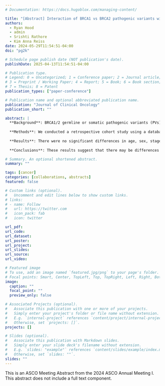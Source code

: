 ```yaml
---
# Documentation: https://docs.hugoblox.com/managing-content/

title: "[Abstract] Interaction of BRCA1 vs BRCA2 pathogenic variants with primary tumor location in pancreatic cancer"
authors:
  - Ryan Hood
  - admin
  - Srishti Rathore
  - Kim Anna Reiss
date: 2024-05-29T11:54:51-04:00
doi: "pg2k"

# Schedule page publish date (NOT publication's date).
publishDate: 2025-04-13T11:54:51-04:00

# Publication type.
# Legend: 0 = Uncategorized; 1 = Conference paper; 2 = Journal article;
# 3 = Preprint / Working Paper; 4 = Report; 5 = Book; 6 = Book section;
# 7 = Thesis; 8 = Patent
publication_types: ["paper-conference"]

# Publication name and optional abbreviated publication name.
publication: "Journal of Clinical Oncology"
publication_short: ""

abstract: |
  **Background**: BRCA1/2 germline or somatic pathogenic variants (PVs) are found in 5-10% of pancreatic adenocarcinoma (PDAC) patients. Recent data suggest that BRCA2 PVs may be associated with increased overall survival (OS) compared to BRCA1 PVs after adjusting for treatment and clinical characteristics. Additionally, pancreatic tail PDAC was found to harbor PVs in BRCA1/2 more frequently compared to PDAC within the pancreatic head (HOP). We hypothesized that tumor location in patients with BRCA1 and BRCA2 PVs would associate with overall survival and somatic mutation profile. 
  
  **Methods**: We conducted a retrospective cohort study using a database of patients with PDAC and BRCA1/2 PVs at an academic center. Demographic and clinical data were compared by Fisher’s exact test. OS was measured using date of death or last follow-up and compared by Cox proportional hazards regression adjusting for treatment with platinum-based chemotherapy and curative-intent surgical resection. Cases with available next generation somatic sequencing were reviewed. 
  
  **Results**: There were no significant differences in age, sex, stage at diagnosis, ECOG status at diagnosis, tumor location, treatments, or sites of metastasis between patients with BRCA1 vs BRCA2 PVs. In the overall cohort, we observed no significant difference in OS between patients with BRCA1 vs BRCA2 (17.0 vs 20.2 months). However, survival analysis stratified by tumor location demonstrated that BRCA1 patients with HOP tumors had significantly worse OS compared to BRCA2 patients with HOP tumors (13.1 vs 25.7 months, p = 0.014) and had a significantly higher rate of TP53 mutations (100% vs 50%, p = 0.032). No significant differences in OS or rates of TP53 mutations were observed in the body/tail of the pancreas. 
  
  **Conclusions**: These results suggest that there may be differences in rates of somatic variants between BRCA1- and BRCA2-related HOP PDAC and suggest an interaction between BRCA1/2 tumor biology and anatomical location.

# Summary. An optional shortened abstract.
summary: ""

tags: [cancer]
categories: [collaborations, abstracts]
featured: false

# Custom links (optional).
#   Uncomment and edit lines below to show custom links.
# links:
# - name: Follow
#   url: https://twitter.com
#   icon_pack: fab
#   icon: twitter

url_pdf:
url_code:
url_dataset:
url_poster:
url_project:
url_slides:
url_source:
url_video:

# Featured image
# To use, add an image named `featured.jpg/png` to your page's folder. 
# Focal points: Smart, Center, TopLeft, Top, TopRight, Left, Right, BottomLeft, Bottom, BottomRight.
image:
  caption: ""
  focal_point: ""
  preview_only: false

# Associated Projects (optional).
#   Associate this publication with one or more of your projects.
#   Simply enter your project's folder or file name without extension.
#   E.g. `internal-project` references `content/project/internal-project/index.md`.
#   Otherwise, set `projects: []`.
projects: []

# Slides (optional).
#   Associate this publication with Markdown slides.
#   Simply enter your slide deck's filename without extension.
#   E.g. `slides: "example"` references `content/slides/example/index.md`.
#   Otherwise, set `slides: ""`.
slides: ""
---
```

This is an ASCO Meeting Abstract from the 2024 ASCO Annual Meeting I. This abstract does not include a full text component.